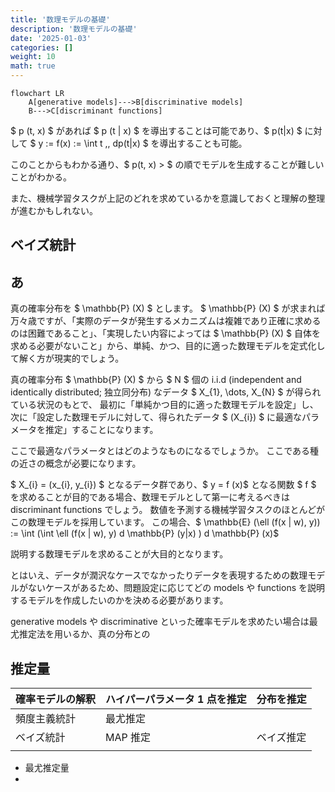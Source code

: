 ```yaml
---
title: '数理モデルの基礎'
description: '数理モデルの基礎'
date: '2025-01-03'
categories: []
weight: 10
math: true
---
```


```mermaid
flowchart LR
    A[generative models]--->B[discriminative models]
    B--->C[discriminant functions]
```

$ p (t, x) $ があれば $ p (t | x) $ を導出することは可能であり、$ p(t|x) $ に対して $ y := f(x) := \int t \,\, dp(t|x) $ を導出することも可能。

このことからもわかる通り、$ p(t, x) > $ の順でモデルを生成することが難しいことがわかる。

また、機械学習タスクが上記のどれを求めているかを意識しておくと理解の整理が進むかもしれない。

## ベイズ統計



## あ

真の確率分布を $ \mathbb{P} (X) $  とします。 $ \mathbb{P} (X) $ が求まれば万々歳ですが、「実際のデータが発生するメカニズムは複雑であり正確に求めるのは困難であること」、「実現したい内容によっては $ \mathbb{P} (X) $ 自体を求める必要がないこと」から、単純、かつ、目的に適った数理モデルを定式化して解く方が現実的でしょう。

真の確率分布 $ \mathbb{P} (X) $ から $ N $ 個の i.i.d (independent and identically distributed; 独立同分布) なデータ $ X_{1}, \dots, X_{N} $ が得られている状況のもとで、
最初に「単純かつ目的に適った数理モデルを設定」し、次に「設定した数理モデルに対して、得られたデータ $ (X_{i}) $ に最適なパラメータを推定」することになります。

ここで最適なパラメータとはどのようなものになるでしょうか。
ここである種の近さの概念が必要になります。

$ X_{i} = (x_{i}, y_{i}) $ となるデータ群であり、$ y = f (x)$ となる関数 $ f $ を求めることが目的である場合、数理モデルとして第一に考えるべきは discriminant functions でしょう。
数値を予測する機械学習タスクのほとんどがこの数理モデルを採用しています。
この場合、$ \mathbb{E} (\ell (f(x | w), y)) := \int (\int \ell (f(x | w), y) d \mathbb{P} (y|x) ) d \mathbb{P} (x)$



説明する数理モデルを求めることが大目的となります。

とはいえ、データが潤沢なケースでなかったりデータを表現するための数理モデルがないケースがあるため、問題設定に応じてどの models や functions を説明するモデルを作成したいのかを決める必要があります。

generative models や discriminative といった確率モデルを求めたい場合は最尤推定法を用いるか、真の分布との





## 推定量

| 確率モデルの解釈 | ハイパーパラメータ 1 点を推定 | 分布を推定 |
| ---------------- | ----------------------------- | ---------- |
| 頻度主義統計     | 最尤推定                      |            |
| ベイズ統計       | MAP 推定                      | ベイズ推定 |
|                  |                               |            |



- 最尤推定量
- 

